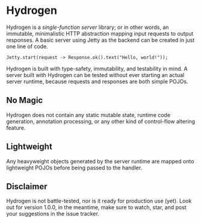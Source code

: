 # Hydrogen

Hydrogen is a *single-function server* library; or in other words, an immutable,
minimalistic HTTP abstraction mapping input requests to output responses. A basic
server using Jetty as the backend can be created in just one line of code.

	Jetty.start(request -> Response.ok().text("Hello, world!"));

Hydrogen is built with type-safety, immutability, and testability in mind.
A server built with Hydrogen can be tested without ever starting an actual
server runtime, because requests and responses are both simple POJOs.

## No Magic
Hydrogen does not contain any static mutable state, runtime code generation,
annotation processing, or any other kind of control-flow altering feature.

## Lightweight
Any heavyweight objects generated by the server runtime are mapped onto lightweight
POJOs before being passed to the handler.

## Disclaimer
Hydrogen is not battle-tested, nor is it ready for production use (yet). Look
out for version 1.0.0, in the meantime, make sure to watch, star, and post
your suggestions in the issue tracker.
